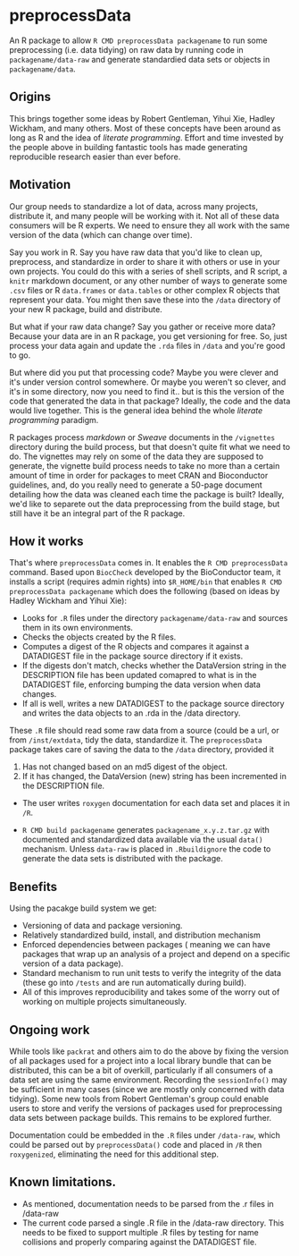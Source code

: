 # preprocessData
An R package to allow `R CMD preprocessData packagename` to run some preprocessing (i.e. data tidying) on raw data by running code in `packagename/data-raw` and generate standardied data sets or objects in `packagename/data`.

## Origins
This brings together some ideas by Robert Gentleman,  Yihui Xie, Hadley Wickham, and many others. Most of these concepts have been around as long as R and the idea of *literate programming*. Effort and time invested by the people above in building fantastic tools has made generating reproducible research easier than ever before. 

## Motivation
Our group needs to standardize a lot of data, across many projects, distribute it, and many people will be working with it. Not all of these data consumers will be R experts. We need to ensure they all work with the same version of the data (which can change over time). 

Say you work in R. Say you have raw data that you'd like to clean up, preprocess, and standardize in order to share it with others or use in your own projects. You could do this with a series of shell scripts, and R script, a `knitr` markdown document, or any other number of ways to generate some `.csv` files or R `data.frames` or `data.tables` or other complex R objects that represent your data. You might then save these into the `/data` directory of your new R package, build and distribute. 

But what if your raw data change? Say you gather or receive more data? Because your data are in an R package, you get versioning for free. So, just process your data again and update the `.rda` files in `/data` and you're good to go.

But where did you put that processing code? Maybe you were clever and it's under version control somewhere. Or maybe you weren't so clever, and it's in some directory, now you need to find it.. but is this the version of the code that generated the data in that package? Ideally, the code and the data would live together. This is the general idea behind the whole *literate programming* paradigm.

R packages process *markdown* or *Sweave* documents in the `/vignettes` directory during the build process, but that doesn't quite fit what we need to do. The vignettes may rely on some of the data they are supposed to generate, the vignette build process needs to take no more than a certain amount of time in order for packages to meet CRAN and Bioconductor guidelines, and, do you really need to generate a 50-page document detailing how the data was cleaned each time the package is built? Ideally, we'd like to separete out the data preprocessing from the build stage, but still have it be an integral part of the R package. 

## How it works

That's where `preprocessData` comes in. It enables the `R CMD preprocessData` command. Based upon `BiocCheck` developed by the BioConductor team, it installs a script (requires admin rights) into `$R_HOME/bin` that enables `R CMD preprocessData packagename` which does the following (based on ideas by Hadley Wickham and Yihui Xie):

- Looks for `.R` files under the directory `packagename/data-raw` and sources them in its own environments.
- Checks the objects created by the R files.
- Computes a digest of the R objects and compares it against a DATADIGEST file in the package source directory if it exists.
- If the digests don't match, checks whether the DataVersion string in the DESCRIPTION file has been updated comapred to what is in the DATADIGEST file, enforcing bumping the data version when data changes.
- If all is well, writes a new DATADIGEST to the package source directory and writes the data objects to an .rda in the /data directory.

These `.R` file should read some raw data from a source (could be a url, or from `/inst/extdata`, tidy the data, standardize it. The `preprocessData` package takes care of saving the data to the `/data` directory, provided it 
1. Has not changed based on an md5 digest of the object.
2. If it has changed, the DataVersion (new) string has been incremented in the DESCRIPTION file.

- The user writes `roxygen` documentation for each data set and places it in `/R`.

- `R CMD build packagename` generates `packagename_x.y.z.tar.gz` with documented and standardized data available via the usual `data()` mechanism. Unless `data-raw` is placed in `.Rbuildignore` the code to generate the data sets is distributed with the package.


## Benefits

Using the pacakge build system we get:
- Versioning of data and package versioning.
- Relatively standardized build, install, and distribution mechanism
- Enforced dependencies between packages ( meaning we can have packages that wrap up an analysis of a project and depend on a specific version of a data package).
- Standard mechanism to run unit tests to verify the integrity of the data (these go into `/tests` and are run automatically during build). 
- All of this improves reproducibility and takes some of the worry out of working on multiple projects simultaneously.

## Ongoing work

While tools like `packrat` and others aim to do the above by fixing the version of all packages used for a project into a local library bundle that can be distributed, this can be a bit of overkill, particularly if all consumers of a data set are using the same environment. Recording the `sessionInfo()` may be sufficient in many cases (since we are mostly only concerned with data tidying). Some new tools from Robert Gentleman's group could enable users to store and verify the versions of packages used for preprocessing data sets between package builds. This remains to be explored further.

Documentation could be embedded in the `.R` files under `/data-raw`, which could be parsed out by `preprocessData()` code and placed in `/R` then `roxygenized`, eliminating the need for this additional step.

## Known limitations.

- As mentioned, documentation needs to be parsed from the .r files in /data-raw
- The current code parsed a single .R file in the /data-raw directory. This needs to be fixed to support multiple .R files by testing for name collisions and properly comparing against the DATADIGEST file. 


